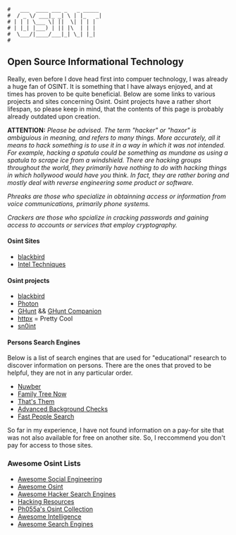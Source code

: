 ```text
#   ___  ____ ___ _   _ _____
#  / _ \/ ___|_ _| \ | |_   _|
# | | | \___ \| ||  \| | | |
# | |_| |___) | || |\  | | |
#  \___/|____/___|_| \_| |_|
#
```

## Open Source Informational Technology

Really, even before I dove head first into compuer technology, I was already a huge fan of OSINT. It is
something that I have always enjoyed, and at times has proven to be quite beneficial. Below are some links to
various projects and sites concerning Osint. Osint projects have a rather short lifespan, so please keep in
mind, that the contents of this page is probably already outdated upon creation.

__ATTENTION:__ *Please be advised. The term "hacker" or "haxor" is ambiguious in meaning, and refers to many
things. More accurately, all it means to hack something is to use it in a way in which it was not
intended. For example, hacking a spatula could be something as mundane as using a spatula to scrape ice from a
windshield. There are hacking groups throughout the world, they primarily have nothing to do with hacking
things in which hollywood would have you think. In fact, they are rather boring and mostly deal with reverse
engineering some product or software.*

*Phreaks are those who specialize in obtainning access or information from voice communications, primarily
phone systems.*

*Crackers are those who spcialize in cracking passwords and gaining access to accounts or services that employ
cryptography.*

#### Osint Sites

* [blackbird](https://blackbird-osint.herokuapp.com/)
* [Intel Techniques](https://inteltechniques.com/index.html)

#### Osint projects

* [blackbird](https://github.com/p1ngul1n0/blackbird)
* [Photon](https://github.com/s0md3v/Photon)
* [GHunt](https://github.com/mxrch/GHunt) && [GHunt Companion](https://addons.mozilla.org/en-US/firefox/addon/ghunt-companion/)
* [httpx](https://github.com/projectdiscovery/httpx) = Pretty Cool
* [sn0int](https://github.com/kpcyrd/sn0int)

#### Persons Search Engines

Below is a list of search engines that are used for "educational" research to discover information on persons.
There are the ones that proved to be helpful, they are not in any particular order.

* [Nuwber](https://nuwber.com)
* [Family Tree Now](https://www.familytreenow.com)
* [That's Them](https://thatsthem.com)
* [Advanced Background Checks](https://www.advancedbackgroundchecks.com)
* [Fast People Search](https://www.fastpeoplesearch.com)

So far in my experience, I have not found information on a pay-for site that was not also available for free
on another site. So, I reccommend you don't pay for access to those sites.

### Awesome Osint Lists

* [Awesome Social Engineering](https://github.com/giuliacassara/awesome-social-engineering)
* [Awesome Osint](https://github.com/jivoi/awesome-osint)
* [Awesome Hacker Search Engines](https://github.com/edoardottt/awesome-hacker-search-engines)
* [Hacking Resources](https://github.com/Lifka/hacking-resources)
* [Ph055a's Osint Collection](https://github.com/Ph055a/OSINT_Collection)
* [Awesome Intelligence](https://github.com/ARPSyndicate/awesome-intelligence)
* [Awesome Search Engines](https://github.com/edoardottt/awesome-hacker-search-engines)

